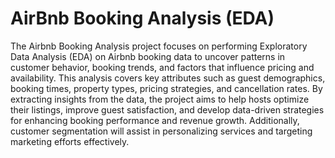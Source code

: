 # AirBnb Booking Analysis (EDA)

The Airbnb Booking Analysis project focuses on performing Exploratory Data Analysis (EDA) on Airbnb booking data to uncover patterns in customer behavior, booking trends, and factors that influence pricing and availability. This analysis covers key attributes such as guest demographics, booking times, property types, pricing strategies, and cancellation rates. By extracting insights from the data, the project aims to help hosts optimize their listings, improve guest satisfaction, and develop data-driven strategies for enhancing booking performance and revenue growth. Additionally, customer segmentation will assist in personalizing services and targeting marketing efforts effectively.
